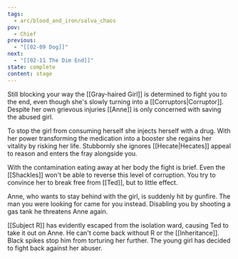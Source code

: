 ```yaml
---
tags:
  - arc/blood_and_iron/salva_chaos
pov:
  - Chief
previous:
  - "[[02-09 Dog]]"
next:
  - "[[02-11 The Dim End]]"
state: complete
content: stage
---
```

Still blocking your way the [[Gray-haired Girl]] is determined to fight you to the end, even though she's slowly turning into a [[Corruptors|Corruptor]]. Despite her own grievous injuries [[Anne]] is only concerned with saving the abused girl.

To stop the girl from consuming herself she injects herself with a drug. With her power transforming the medication into a booster she regains her vitality by risking her life. Stubbornly she ignores [[Hecate|Hecates]] appeal to reason and enters the fray alongside you.

With the contamination eating away at her body the fight is brief. Even the [[Shackles]] won't be able to reverse this level of corruption. You try to convince her to break free from [[Ted]], but to little effect. 

Anne, who wants to stay behind with the girl, is suddenly hit by gunfire. The man you were looking for came for you instead. Disabling you by shooting a gas tank he threatens Anne again. 

[[Subject R]] has evidently escaped from the isolation ward, causing Ted to take it out on Anne. He can't come back without R or the [[Inheritance]]. Black spikes stop him from torturing her further. The young girl has decided to fight back against her abuser.